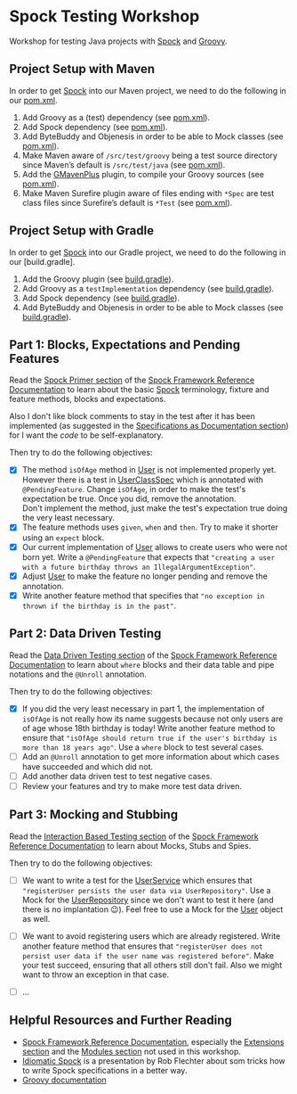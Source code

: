 Spock Testing Workshop
======================
Workshop for testing Java projects with [Spock] and [Groovy].

Project Setup with Maven
------------------------
In order to get [Spock] into our Maven project, we need to do the following in our [pom.xml].

1. Add Groovy as a (test) dependency (see [pom.xml](pom.xml#L27-L33)).
2. Add Spock dependency (see [pom.xml](pom.xml#L35-L40)).
3. Add ByteBuddy and Objenesis in order to be able to Mock classes (see [pom.xml](pom.xml#L42-L58)).
4. Make Maven aware of `/src/test/groovy` being a test source directory since Maven’s default is `/src/test/java` (see [pom.xml](pom.xml#L77-L78)).
5. Add the [GMavenPlus] plugin, to compile your Groovy sources (see [pom.xml](pom.xml#L81-L95)).
6. Make Maven Surefire plugin aware of files ending with `*Spec` are test class files since Surefire’s default is `*Test` (see [pom.xml](pom.xml#L102-L113)).

Project Setup with Gradle
-------------------------
In order to get [Spock] into our Gradle project, we need to do the following in our [build.gradle].

1. Add the Groovy plugin (see [build.gradle](build.gradle#L3)).
2. Add Groovy as a `testImplementation` dependency (see [build.gradle](build.gradle#L12)).
3. Add Spock dependency (see [build.gradle](build.gradle#L13)).
4. Add ByteBuddy and Objenesis in order to be able to Mock classes (see [build.gradle](build.gradle#L14-15)).

Part 1: Blocks, Expectations and Pending Features
-------------------------------------------------
Read the [Spock Primer section] of the [Spock Framework Reference Documentation] to learn about the basic [Spock] terminology, fixture and feature methods, blocks and expectations.

Also I don't like block comments to stay in the test after it has been implemented (as suggested in the [Specifications as Documentation section]) for I want the *code* to be self-explanatory.

Then try to do the following objectives:
- [x] The method `isOfAge` method in [User] is not implemented properly yet. However there is a test in [UserClassSpec] which is annotated with `@PendingFeature`. Change `isOfAge`, in order to make the test's expectation be true. Once you did, remove the annotation.<br/>
  Don't implement the method, just make the test's expectation true doing the very least necessary.
- [x] The feature methods uses `given`, `when` and `then`. Try to make it shorter using an `expect` block.
- [x] Our current implementation of [User] allows to create users who were not born yet. Write a `@PendingFeature` that expects that `"creating a user with a future birthday throws an IllegalArgumentException"`.
- [x] Adjust [User] to make the feature no longer pending and remove the annotation.
- [x] Write another feature method that specifies that `"no exception in thrown if the birthday is in the past"`.

Part 2: Data Driven Testing
---------------------------
Read the [Data Driven Testing section] of the [Spock Framework Reference Documentation] to learn about `where` blocks and their data table and pipe notations and the `@Unroll` annotation.

Then try to do the following objectives:
- [x] If you did the very least necessary in part 1, the implementation of `isOfAge` is not really how its name suggests because not only users are of age whose 18th birthday is today! Write another feature method to ensure that `"isOfAge should return true if the user's birthday is more than 18 years ago"`. Use a `where` block to test several cases.
- [ ] Add an `@Unroll` annotation to get more information about which cases have succeeded and which did not.
- [ ] Add another data driven test to test negative cases.
- [ ] Review your features and try to make more test data driven.

Part 3: Mocking and Stubbing
----------------------------
Read the [Interaction Based Testing section] of the [Spock Framework Reference Documentation] to learn about Mocks, Stubs and Spies.

Then try to do the following objectives:
- [ ] We want to write a test for the [UserService] which ensures that `"registerUser persists the user data via UserRepository"`. Use a Mock for the [UserRepository] since we don't want to test it here (and there is no implantation 😉). Feel free to use a Mock for the [User] object as well.
- [ ] We want to avoid registering users which are already registered. Write another feature method that ensures that `"registerUser does not persist user data if the user name was registered before"`. Make your test succeed, ensuring that all others still don't fail. Also we might want to throw an exception in that case.
- [ ] ...


Helpful Resources and Further Reading
-------------------------------------
* [Spock Framework Reference Documentation], especially the [Extensions section] and the [Modules section] not used in this workshop.
* [Idiomatic Spock] is a presentation by Rob Flechter about som tricks how to write Spock specifications in a better way.
* [Groovy documentation]


[GMavenPlus]: <https://github.com/groovy/GMavenPlus>

[Groovy]: <http://www.groovy-lang.org/>
[Groovy documentation]: <http://www.groovy-lang.org/documentation.html>

[Spock]: <http://spockframework.org/>
[Spock Framework Reference Documentation]: <http://docs.spockframework.org/>
[Spock Primer section]: <http://spockframework.org/spock/docs/1.3/spock_primer.html>
[Specifications as Documentation section]: <http://spockframework.org/spock/docs/1.3/spock_primer.html#specs-as-doc>
[Data Driven Testing section]: <http://spockframework.org/spock/docs/1.3/data_driven_testing.html>
[Interaction Based Testing section]: <http://spockframework.org/spock/docs/1.3/interaction_based_testing.html>
[Extensions section]: <http://spockframework.org/spock/docs/1.3/extensions.html>
[Modules section]: <http://spockframework.org/spock/docs/1.3/modules.html>

[Idiomatic Spock]: <https://github.com/robfletcher/idiomatic-spock/blob/master/Idiomatic%20Spock.pdf>

[pom.xml]: <pom.xml>

[User]: <src/main/java/de/assertagile/workshop/spocktesting/User.java>
[UserClassSpec]: <src/test/groovy/de/assertagile/workshop/spocktesting/UserClassSpec.groovy>
[UserEntity]: <src/main/java/de/assertagile/workshop/spocktesting/UserEntity.java>
[UserRepository]: <src/main/java/de/assertagile/workshop/spocktesting/UserRepository.java>
[UserService]: <src/main/java/de/assertagile/workshop/spocktesting/UserService.java>
[UserServiceClassSpec]: <src/test/groovy/de/assertagile/workshop/spocktesting/UserServiceClassSpec.groovy>

